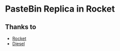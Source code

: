 # PasteBin Replica in Rocket

## Thanks to

- [Rocket](https://rocket.rs)
- [Diesel](https://diesel.rs)
